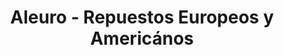 ---
title: "Aleuro - Repuestos Europeos y Americános"
url: /san-jose/aleuro-repuestos-europeos-y-americanos/
shop: reparación de automóviles
---